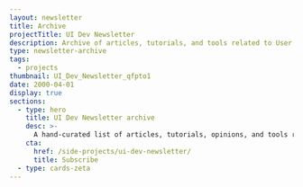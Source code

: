 ```yaml
---
layout: newsletter
title: Archive
projectTitle: UI Dev Newsletter
description: Archive of articles, tutorials, and tools related to User Interface development delivered to your inbox every two weeks.
type: newsletter-archive
tags:
  - projects
thumbnail: UI_Dev_Newsletter_qfpto1
date: 2000-04-01
display: true
sections:
  - type: hero
    title: UI Dev Newsletter archive
    desc: >-
      A hand-curated list of articles, tutorials, opinions, and tools related to User Interface development delivered to your inbox every two weeks.
    cta:
      href: /side-projects/ui-dev-newsletter/
      title: Subscribe
  - type: cards-zeta
---
```

